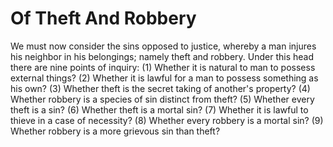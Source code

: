 # Of Theft And Robbery

We must now consider the sins opposed to justice, whereby a man injures his neighbor in his belongings; namely theft and robbery.  Under this head there are nine points of inquiry:
(1) Whether it is natural to man to possess external things?
(2) Whether it is lawful for a man to possess something as his own?
(3) Whether theft is the secret taking of another's property?
(4) Whether robbery is a species of sin distinct from theft?
(5) Whether every theft is a sin?
(6) Whether theft is a mortal sin?
(7) Whether it is lawful to thieve in a case of necessity?
(8) Whether every robbery is a mortal sin?
(9) Whether robbery is a more grievous sin than theft?